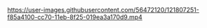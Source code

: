 

https://user-images.githubusercontent.com/56472120/121807251-f85a4100-cc70-11eb-8f25-019ea3a170d9.mp4

